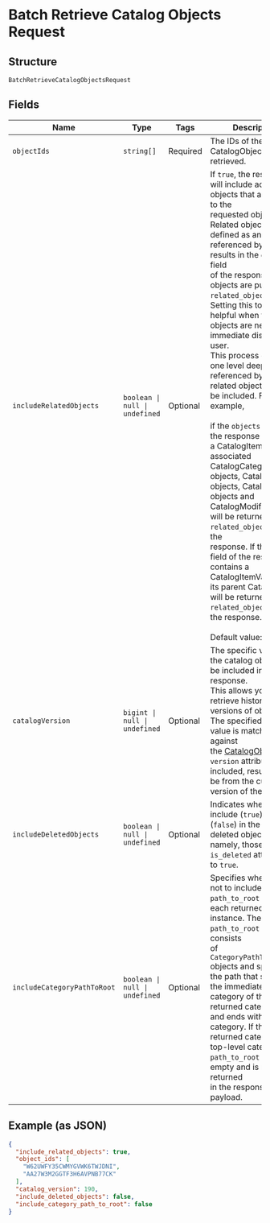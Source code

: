 
# Batch Retrieve Catalog Objects Request

## Structure

`BatchRetrieveCatalogObjectsRequest`

## Fields

| Name | Type | Tags | Description |
|  --- | --- | --- | --- |
| `objectIds` | `string[]` | Required | The IDs of the CatalogObjects to be retrieved. |
| `includeRelatedObjects` | `boolean \| null \| undefined` | Optional | If `true`, the response will include additional objects that are related to the<br/>requested objects. Related objects are defined as any objects referenced by ID by the results in the `objects` field<br/>of the response. These objects are put in the `related_objects` field. Setting this to `true` is<br/>helpful when the objects are needed for immediate display to a user.<br/>This process only goes one level deep. Objects referenced by the related objects will not be included. For example,<br/><br/>if the `objects` field of the response contains a CatalogItem, its associated<br/>CatalogCategory objects, CatalogTax objects, CatalogImage objects and<br/>CatalogModifierLists will be returned in the `related_objects` field of the<br/>response. If the `objects` field of the response contains a CatalogItemVariation,<br/>its parent CatalogItem will be returned in the `related_objects` field of<br/>the response.<br/><br/>Default value: `false` |
| `catalogVersion` | `bigint \| null \| undefined` | Optional | The specific version of the catalog objects to be included in the response.<br/>This allows you to retrieve historical versions of objects. The specified version value is matched against<br/>the [CatalogObject](../models/catalog-object.md)s' `version` attribute. If not included, results will<br/>be from the current version of the catalog. |
| `includeDeletedObjects` | `boolean \| null \| undefined` | Optional | Indicates whether to include (`true`) or not (`false`) in the response deleted objects, namely, those with the `is_deleted` attribute set to `true`. |
| `includeCategoryPathToRoot` | `boolean \| null \| undefined` | Optional | Specifies whether or not to include the `path_to_root` list for each returned category instance. The `path_to_root` list consists<br/>of `CategoryPathToRootNode` objects and specifies the path that starts with the immediate parent category of the returned category<br/>and ends with its root category. If the returned category is a top-level category, the `path_to_root` list is empty and is not returned<br/>in the response payload. |

## Example (as JSON)

```json
{
  "include_related_objects": true,
  "object_ids": [
    "W62UWFY35CWMYGVWK6TWJDNI",
    "AA27W3M2GGTF3H6AVPNB77CK"
  ],
  "catalog_version": 190,
  "include_deleted_objects": false,
  "include_category_path_to_root": false
}
```

